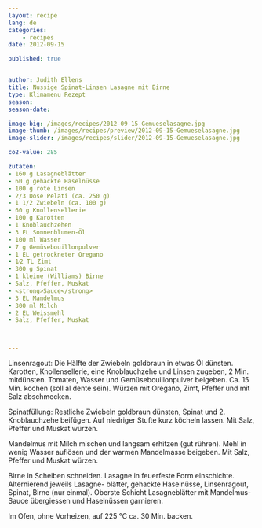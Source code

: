 ```yaml
---
layout: recipe
lang: de
categories:
    - recipes
date: 2012-09-15

published: true


author: Judith Ellens
title: Nussige Spinat-Linsen Lasagne mit Birne
type: Klimamenu Rezept
season: 
season-date: 

image-big: /images/recipes/2012-09-15-Gemueselasagne.jpg
image-thumb: /images/recipes/preview/2012-09-15-Gemueselasagne.jpg
image-slider: /images/recipes/slider/2012-09-15-Gemueselasagne.jpg

co2-value: 285

zutaten:
- 160 g Lasagneblätter
- 60 g gehackte Haselnüsse 
- 100 g rote Linsen
- 2/3 Dose Pelati (ca. 250 g)
- 1 1/2 Zwiebeln (ca. 100 g)
- 60 g Knollensellerie
- 100 g Karotten
- 1 Knoblauchzehen
- 3 EL Sonnenblumen-Öl
- 100 ml Wasser
- 7 g Gemüsebouillonpulver 
- 1 EL getrockneter Oregano 
- 1⁄2 TL Zimt
- 300 g Spinat
- 1 kleine (Williams) Birne
- Salz, Pfeffer, Muskat
- <strong>Sauce</strong>
- 3 EL Mandelmus 
- 300 ml Milch
- 2 EL Weissmehl 
- Salz, Pfeffer, Muskat



---
```


Linsenragout: 
Die Hälfte der Zwiebeln goldbraun in etwas Öl dünsten. Karotten, Knollensellerie, eine Knoblauchzehe und Linsen zugeben, 2 Min. mitdünsten.
Tomaten, Wasser und Gemüsebouillonpulver beigeben. Ca. 15 Min. kochen (soll al dente sein). Würzen mit Oregano, Zimt, Pfeffer und mit Salz abschmecken.

Spinatfüllung:
Restliche Zwiebeln goldbraun dünsten, Spinat und 2. Knoblauchzehe beifügen. Auf niedriger Stufte kurz köcheln lassen.
Mit Salz, Pfeffer und Muskat würzen.

Mandelmus mit Milch mischen und langsam erhitzen (gut rühren). Mehl in wenig Wasser auflösen
und der warmen Mandelmasse beigeben. Mit Salz, Pfeffer und Muskat würzen.

Birne in Scheiben schneiden. Lasagne in feuerfeste Form einschichte. Alternierend jeweils Lasagne- blätter, gehackte Haselnüsse, Linsenragout, Spinat, Birne (nur einmal). Oberste Schicht Lasagneblätter mit Mandelmus-Sauce übergiessen und Haselnüssen garnieren.

Im Ofen, ohne Vorheizen, auf 225 °C ca. 30 Min. backen.